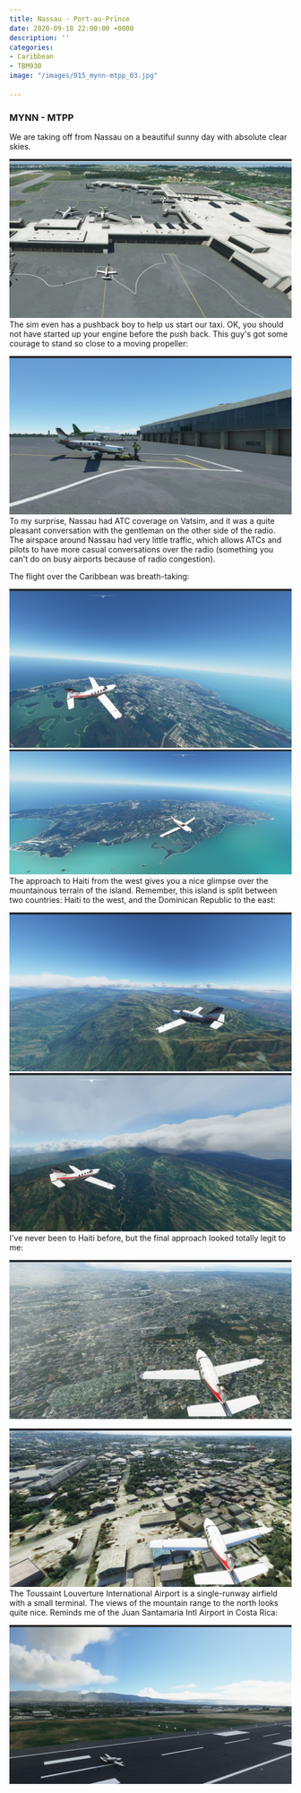 ```yaml
---
title: Nassau - Port-au-Prince
date: 2020-09-18 22:00:00 +0000
description: ''
categories:
- Caribbean
- TBM930
image: "/images/015_mynn-mtpp_03.jpg"

---
```

### MYNN - MTPP

We are taking off from Nassau on a beautiful sunny day with absolute clear skies.

![](/images/015_mynn-mtpp_01.jpg)The sim even has a pushback boy to help us start our taxi. OK, you should not have started up your engine before the push back. This guy's got some courage to stand so close to a moving propeller:

![](/images/015_mynn-mtpp_02.jpg)To my surprise, Nassau had ATC coverage on Vatsim, and it was a quite pleasant conversation with the gentleman on the other side of the radio. The airspace around Nassau had very little traffic, which allows ATCs and pilots to have more casual conversations over the radio (something you can't do on busy airports because of radio congestion).

The flight over the Caribbean was breath-taking:

![](/images/015_mynn-mtpp_03.jpg)![](/images/015_mynn-mtpp_04.jpg)The approach to Haiti from the west gives you a nice glimpse over the mountainous terrain of the island. Remember, this island is split between two countries: Haiti to the west, and the Dominican Republic to the east:

![](/images/015_mynn-mtpp_08.jpg)![](/images/015_mynn-mtpp_09.jpg)I've never been to Haiti before, but the final approach looked totally legit to me:

![](/images/015_mynn-mtpp_10.jpg)

![](/images/015_mynn-mtpp_11.jpg)The Toussaint Louverture International Airport is a single-runway airfield with a small terminal. The views of the mountain range to the north looks quite nice. Reminds me of the Juan Santamaria Intl Airport in Costa Rica:

![](/images/015_mynn-mtpp_12.jpg)